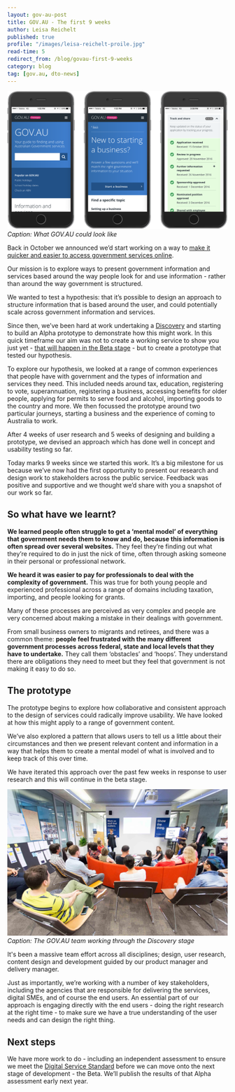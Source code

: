```yaml
---
layout: gov-au-post
title: GOV.AU - The first 9 weeks
author: Leisa Reichelt
published: true
profile: "/images/leisa-reichelt-proile.jpg"
read-time: 5
redirect_from: /blog/govau-first-9-weeks
category: blog
tag: [gov.au, dto-news]
---
```

![GOV.AU prototype](/images/blog-banners/gov-au-banner.png)
*Caption: What GOV.AU could look like*

Back in October we announced we’d start working on a way to [make it quicker and easier to access government services online](/blog/announcing-our-work-programme/).

Our mission is to explore ways to present government information and services based around the way people look for and use information - rather than around the way government is structured. 

We wanted to test a hypothesis: that it’s possible to design an approach to structure information that is based around the user, and could potentially scale across government information and services.

Since then, we’ve been hard at work undertaking a [Discovery](/blog/what-is-discovery/) and starting to build an Alpha prototype to demonstrate how this might work. In this quick timeframe our aim was not to create a working service to show you just yet - [that will happen in the Beta stage](/for-digital-service-teams/standard/service-design-and-delivery-process/) - but to create a prototype that tested our hypothesis.

To explore our hypothesis, we looked at a range of common experiences that people have with government and the types of information and services they need. This included needs around tax, education, registering to vote, superannuation, registering a business, accessing benefits for older people, applying for permits to serve food and alcohol, importing goods to the country and more. We then focussed the prototype around two particular journeys, starting a business and the experience of coming to Australia to work.

After 4 weeks of user research and 5 weeks of designing and building a prototype, we devised an approach which has done well in concept and usability testing so far.

Today marks 9 weeks since we started this work. It’s a big milestone for us because we’ve now had the first opportunity to present our research and design work to stakeholders across the public service. Feedback was positive and supportive and we thought we’d share with you a snapshot of our work so far.

## So what have we learnt?

**We learned people often struggle to get a ‘mental model’ of everything that government needs them to know and do, because this information is often spread over several websites.** They feel they’re finding out what they’re required to do in just the nick of time, often through asking someone in their personal or professional network.

**We heard it was easier to pay for professionals to deal with the complexity of government.** This was true for both young people and experienced professional across a range of domains including taxation, importing, and people looking for grants.

Many of these processes are perceived as very complex and people are very concerned about making a mistake in their dealings with government.

From small business owners to migrants and retirees, and there was a common theme: **people feel frustrated with the many different government processes across federal, state and local levels that they have to undertake.** They call them ‘obstacles’ and ‘hoops’. They understand there are obligations they need to meet but they feel that government is not making it easy to do so.

## The prototype

The prototype begins to explore how collaborative and consistent approach to the design of services could radically improve usability. We have looked at how this might apply to a range of government content.

We’ve also explored a pattern that allows users to tell us a little about their circumstances and then we present relevant content and information in a way that helps them to create a mental model of what is involved and to keep track of this over time.

We have iterated this approach over the past few weeks in response to user research and this will continue in the beta stage.

![GOV.AU showcase](/images/blog-banners/gov-au-showcase-banner.jpg)
*Caption: The GOV.AU team working through the Discovery stage*

It's been a massive team effort across all disciplines; design, user research, content design and development guided by our product manager and delivery manager.

Just as importantly, we’re working with a number of key stakeholders, including the agencies that are responsible for delivering the services, digital SMEs, and of course the end users. An essential  part of our approach is engaging directly with the end users - doing the right research at the right time - to make sure we have a true understanding of the user needs and can design the right thing.

## Next steps

We have more work to do - including an independent assessment to ensure we meet the [Digital Service Standard](/for-digital-service-teams/standard/) before we can move onto the next stage of development - the Beta. We’ll publish the results of that Alpha assessment early next year.
